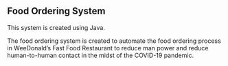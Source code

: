 ## Food Ordering System
This system is created using Java.

The food ordering system is created to automate the food ordering process in WeeDonald’s 
Fast Food Restaurant to reduce man power and reduce human-to-human contact in the midst
of the COVID-19 pandemic.
